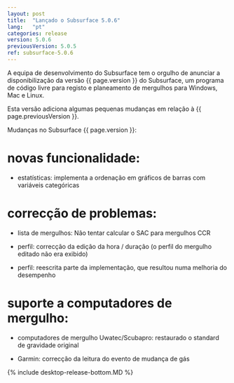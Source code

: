 ```yaml
---
layout: post
title:  "Lançado o Subsurface 5.0.6"
lang:   "pt"
categories: release
version: 5.0.6
previousVersion: 5.0.5
ref: subsurface-5.0.6
---
```


A equipa de desenvolvimento do Subsurface tem o orgulho de anunciar a disponibilização da versão {{ page.version }} do Subsurface, um programa de código livre para registo e planeamento de mergulhos para Windows, Mac e Linux.

Esta versão adiciona algumas pequenas mudanças em relação à {{ page.previousVersion }}.

Mudanças no Subsurface {{ page.version }}:

# novas funcionalidade:

- estatísticas: implementa a ordenação em gráficos de barras com variáveis categóricas

# correcção de problemas:

- lista de mergulhos: Não tentar calcular o SAC para mergulhos CCR

- perfil: correcção da edição da hora / duração (o perfil do mergulho editado não era exibido)

- perfil: reescrita parte da implementação, que resultou numa melhoria do desempenho

# suporte a computadores de mergulho:

- computadores de mergulho Uwatec/Scubapro: restaurado o standard de gravidade original

- Garmin: correcção da leitura do evento de mudança de gás

{% include desktop-release-bottom.MD %}
